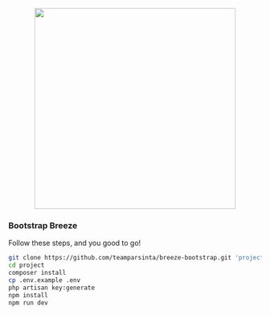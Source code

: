 <p align="center"><a href="https://laravel.com" target="_blank"><img src="https://raw.githubusercontent.com/laravel/art/master/logo-lockup/5%20SVG/2%20CMYK/1%20Full%20Color/laravel-logolockup-cmyk-red.svg" width="400"></a></p>

### Bootstrap Breeze
Follow these steps, and you good to go!

```bash
git clone https://github.com/teamparsinta/breeze-bootstrap.git 'project'
cd project
composer install
cp .env.example .env
php artisan key:generate
npm install
npm run dev
```
